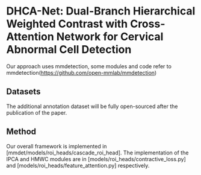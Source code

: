 # DHCA-Net: Dual-Branch Hierarchical Weighted Contrast with Cross-Attention Network for Cervical Abnormal Cell Detection
Our approach uses mmdetection, some modules and code refer to mmdetection(https://github.com/open-mmlab/mmdetection)

## Datasets
The additional annotation dataset will be fully open-sourced after the publication of the paper.

## Method

Our overall framework is implemented in [mmdet/models/roi_heads/cascade_roi_head]. The implementation of the IPCA and HMWC modules are in [models/roi_heads/contractive_loss.py] and [models/roi_heads/feature_attention.py] respectively.


